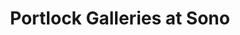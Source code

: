 ---
title: "Portlock Galleries at Sono"
url: /chesapeake/portlock-galleries-at-sono/
shop: Kunst
---